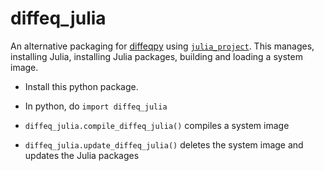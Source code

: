 # diffeq_julia

An alternative packaging for [diffeqpy](https://github.com/SciML/diffeqpy) using [`julia_project`](https://github.com/jlapeyre/julia_project).
This manages, installing Julia, installing Julia packages, building and loading a system image.

* Install this python package.

* In python, do `import diffeq_julia`

* `diffeq_julia.compile_diffeq_julia()` compiles a system image

* `diffeq_julia.update_diffeq_julia()` deletes the system image and updates the Julia packages

